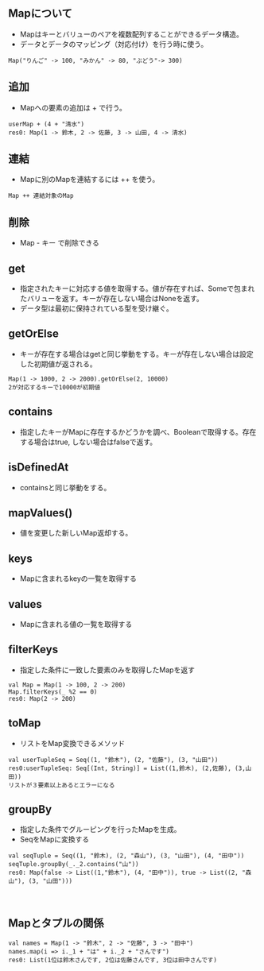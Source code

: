 ## Mapについて
- Mapはキーとバリューのペアを複数配列することができるデータ構造。
- データとデータのマッピング（対応付け）を行う時に使う。
```
Map("りんご" -> 100, "みかん" -> 80, "ぶどう"-> 300)
```
## 追加
- Mapへの要素の追加は + で行う。
```
userMap + (4 + "清水")
res0: Map(1 -> 鈴木, 2 -> 佐藤, 3 -> 山田, 4 -> 清水)
```
## 連結
- Mapに別のMapを連結するには ++ を使う。
```
Map ++ 連結対象のMap
```
## 削除
- Map - キー で削除できる
​
## get
- 指定されたキーに対応する値を取得する。値が存在すれば、Someで包まれたバリューを返す。キーが存在しない場合はNoneを返す。
-  データ型は最初に保持されている型を受け継ぐ。
## getOrElse
- キーが存在する場合はgetと同じ挙動をする。キーが存在しない場合は設定した初期値が返される。
```
Map(1 -> 1000, 2 -> 2000).getOrElse(2, 10000)
2が対応するキーで10000が初期値
```
## contains
-  指定したキーがMapに存在するかどうかを調べ、Booleanで取得する。存在する場合はtrue, しない場合はfalseで返す。
## isDefinedAt
- containsと同じ挙動をする。
## mapValues()
- 値を変更した新しいMap返却する。
## keys
- Mapに含まれるkeyの一覧を取得する
## values
- Mapに含まれる値の一覧を取得する
## filterKeys
- 指定した条件に一致した要素のみを取得したMapを返す
```
val Map = Map(1 -> 100, 2 -> 200)
Map.filterKeys(_ %2 == 0)
res0: Map(2 -> 200)
```
## toMap
- リストをMap変換できるメソッド
```
val userTupleSeq = Seq((1, "鈴木"), (2, "佐藤"), (3, "山田"))
res0:userTupleSeq: Seq[(Int, String)] = List((1,鈴木), (2,佐藤), (3,山田))
リストが３要素以上あるとエラーになる
```
## groupBy
- 指定した条件でグルーピングを行ったMapを生成。
- SeqをMapに変換する
```
val seqTuple = Seq((1, "鈴木), (2, "森山"), (3, "山田"), (4, "田中"))
seqTuple.groupBy(_._2.contains("山"))
res0: Map(false -> List((1,"鈴木"), (4, "田中")), true -> List((2, "森山"), (3, "山田")))
```
​
## Mapとタプルの関係
```
val names = Map(1 -> "鈴木", 2 -> "佐藤", 3 -> "田中")
names.map(i => i._1 + "は" + i._2 + "さんです")
res0: List(1位は鈴木さんです, 2位は佐藤さんです, 3位は田中さんです)
```

